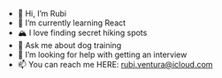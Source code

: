 - 👋 Hi, I’m Rubi
- 🌱 I’m currently learning React
- 🏔 I love finding secret hiking spots 
- 💬 Ask me about dog training
- 🤔 I’m looking for help with getting an interview 
- 📫 You can reach me HERE: rubi.ventura@icloud.com

<!---
rubimeneses11/rubimeneses11 is a ✨ special ✨ repository because its `README.md` (this file) appears on your GitHub profile.
You can click the Preview link to take a look at your changes.
--->

